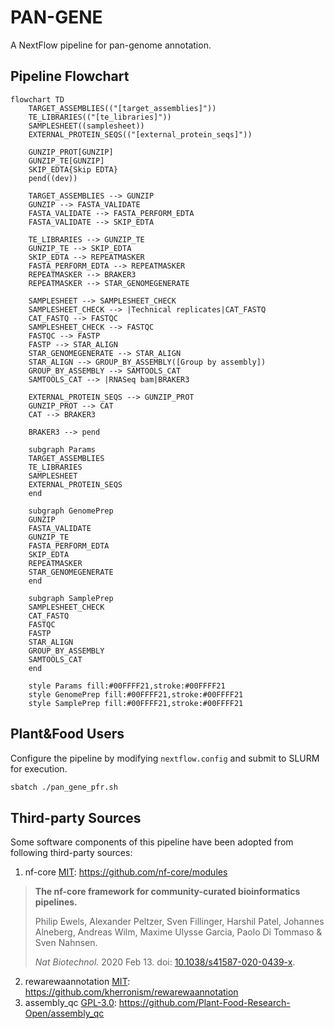 # PAN-GENE
A NextFlow pipeline for pan-genome annotation.

## Pipeline Flowchart

```mermaid
flowchart TD
    TARGET_ASSEMBLIES(("[target_assemblies]"))
    TE_LIBRARIES(("[te_libraries]"))
    SAMPLESHEET((samplesheet))
    EXTERNAL_PROTEIN_SEQS(("[external_protein_seqs]"))
    
    GUNZIP_PROT[GUNZIP]
    GUNZIP_TE[GUNZIP]
    SKIP_EDTA{Skip EDTA}
    pend((dev))
    
    TARGET_ASSEMBLIES --> GUNZIP
    GUNZIP --> FASTA_VALIDATE
    FASTA_VALIDATE --> FASTA_PERFORM_EDTA
    FASTA_VALIDATE --> SKIP_EDTA
    
    TE_LIBRARIES --> GUNZIP_TE
    GUNZIP_TE --> SKIP_EDTA
    SKIP_EDTA --> REPEATMASKER
    FASTA_PERFORM_EDTA --> REPEATMASKER
    REPEATMASKER --> BRAKER3
    REPEATMASKER --> STAR_GENOMEGENERATE

    SAMPLESHEET --> SAMPLESHEET_CHECK
    SAMPLESHEET_CHECK --> |Technical replicates|CAT_FASTQ
    CAT_FASTQ --> FASTQC
    SAMPLESHEET_CHECK --> FASTQC
    FASTQC --> FASTP
    FASTP --> STAR_ALIGN
    STAR_GENOMEGENERATE --> STAR_ALIGN
    STAR_ALIGN --> GROUP_BY_ASSEMBLY([Group by assembly])
    GROUP_BY_ASSEMBLY --> SAMTOOLS_CAT
    SAMTOOLS_CAT --> |RNASeq bam|BRAKER3

    EXTERNAL_PROTEIN_SEQS --> GUNZIP_PROT
    GUNZIP_PROT --> CAT
    CAT --> BRAKER3
    
    BRAKER3 --> pend

    subgraph Params
    TARGET_ASSEMBLIES
    TE_LIBRARIES
    SAMPLESHEET
    EXTERNAL_PROTEIN_SEQS
    end

    subgraph GenomePrep
    GUNZIP
    FASTA_VALIDATE
    GUNZIP_TE
    FASTA_PERFORM_EDTA
    SKIP_EDTA
    REPEATMASKER
    STAR_GENOMEGENERATE
    end

    subgraph SamplePrep
    SAMPLESHEET_CHECK
    CAT_FASTQ
    FASTQC
    FASTP
    STAR_ALIGN
    GROUP_BY_ASSEMBLY
    SAMTOOLS_CAT
    end

    style Params fill:#00FFFF21,stroke:#00FFFF21
    style GenomePrep fill:#00FFFF21,stroke:#00FFFF21
    style SamplePrep fill:#00FFFF21,stroke:#00FFFF21
```

## Plant&Food Users

Configure the pipeline by modifying `nextflow.config` and submit to SLURM for execution.

```bash
sbatch ./pan_gene_pfr.sh 
```


## Third-party Sources

Some software components of this pipeline have been adopted from following third-party sources:

1. nf-core [MIT](https://github.com/nf-core/modules/blob/master/LICENSE): https://github.com/nf-core/modules

> **The nf-core framework for community-curated bioinformatics pipelines.**
>
> Philip Ewels, Alexander Peltzer, Sven Fillinger, Harshil Patel, Johannes Alneberg, Andreas Wilm, Maxime Ulysse Garcia, Paolo Di Tommaso & Sven Nahnsen.
>
> _Nat Biotechnol._ 2020 Feb 13. doi: [10.1038/s41587-020-0439-x](https://dx.doi.org/10.1038/s41587-020-0439-x).

2. rewarewaannotation [MIT](https://github.com/kherronism/rewarewaannotation/blob/master/LICENSE): https://github.com/kherronism/rewarewaannotation
3. assembly_qc [GPL-3.0](https://github.com/Plant-Food-Research-Open/assembly_qc/blob/main/LICENSE): https://github.com/Plant-Food-Research-Open/assembly_qc